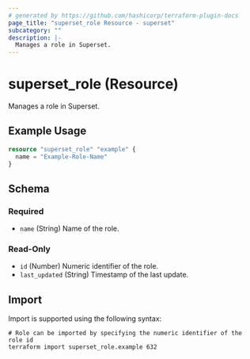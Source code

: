 ```yaml
---
# generated by https://github.com/hashicorp/terraform-plugin-docs
page_title: "superset_role Resource - superset"
subcategory: ""
description: |-
  Manages a role in Superset.
---
```


# superset_role (Resource)

Manages a role in Superset.

## Example Usage

```terraform
resource "superset_role" "example" {
  name = "Example-Role-Name"
}
```

<!-- schema generated by tfplugindocs -->
## Schema

### Required

- `name` (String) Name of the role.

### Read-Only

- `id` (Number) Numeric identifier of the role.
- `last_updated` (String) Timestamp of the last update.

## Import

Import is supported using the following syntax:

```shell
# Role can be imported by specifying the numeric identifier of the role id
terraform import superset_role.example 632
```
